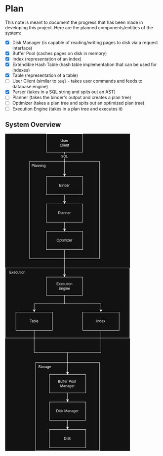 # Plan

This note is meant to document the progress that has been made in developing this project. Here are the planned components/entities of the system:
- [x] Disk Manager (is capable of reading/writing pages to disk via a request interface)
- [x] Buffer Pool (caches pages on disk in memory)
- [x] Index (representation of an index)
- [x] Extendible Hash Table (hash table implementation that can be used for indexes)
- [x] Table (representation of a table)
- [ ] User Client (similar to `psql` - takes user commands and feeds to database engine)
- [x] Parser (takes in a SQL string and spits out an AST)
- [ ] Planner (takes the binder's output and creates a plan tree)
- [ ] Optimizer (takes a plan tree and spits out an optimized plan tree)
- [ ] Execution Engine (takes in a plan tree and executes it)

## System Overview

![Architecture Overview](images/architecture.png)
